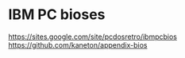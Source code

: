# IBM PC bioses

https://sites.google.com/site/pcdosretro/ibmpcbios
https://github.com/kaneton/appendix-bios
